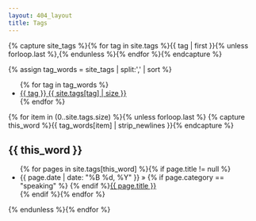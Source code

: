 ```yaml
---
layout: 404_layout
title: Tags
---
```

{% capture site_tags %}{% for tag in site.tags %}{{ tag | first }}{% unless forloop.last %},{% endunless %}{% endfor %}{% endcapture %}
<!-- site_tags: {{ site_tags }} -->
{% assign tag_words = site_tags | split:',' | sort %}
<!-- tag_words: {{ tag_words }} -->

<div id="tags">
  <ul class="tag-box inline">
  {% for tag in tag_words %}
    <li><a href="#{{ tag | cgi_escape }}">{{ tag }} <span>{{ site.tags[tag] | size }}</span></a></li>
  {% endfor %}
  </ul>

  {% for item in (0..site.tags.size) %}{% unless forloop.last %}
    {% capture this_word %}{{ tag_words[item] | strip_newlines }}{% endcapture %}
  <h2 id="{{ this_word | cgi_escape }}">{{ this_word }}</h2>
  <ul class="pages">
    {% for pages in site.tags[this_word] %}{% if page.title != null %}
    <li itemscope><span class="entry-date"><time datetime="{{ page.date | date_to_xmlschema }}" itemprop="datePublished">{{ page.date | date: "%B %d, %Y" }}</time></span> &raquo; {% if page.category == "speaking" %}<i class="fa fa-microphone"></i> {% endif %}<a href="{{ page.url }}">{{ page.title }}</a></li>
    {% endif %}{% endfor %}
  </ul>
  {% endunless %}{% endfor %}
</div>